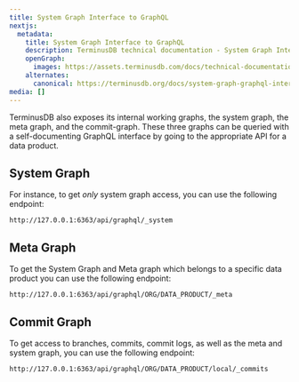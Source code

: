 ```yaml
---
title: System Graph Interface to GraphQL
nextjs:
  metadata:
    title: System Graph Interface to GraphQL
    description: TerminusDB technical documentation - System Graph Interface to GraphQL
    openGraph:
      images: https://assets.terminusdb.com/docs/technical-documentation-terminuscms-og.png
    alternates:
      canonical: https://terminusdb.org/docs/system-graph-graphql-interface-reference/
media: []
---
```


TerminusDB also exposes its internal working graphs, the system graph, the meta graph, and the commit-graph. These three graphs can be queried with a self-documenting GraphQL interface by going to the appropriate API for a data product.

## System Graph

For instance, to get _only_ system graph access, you can use the following endpoint:

```url
http://127.0.0.1:6363/api/graphql/_system
```

## Meta Graph

To get the System Graph and Meta graph which belongs to a specific data product you can use the following endpoint:

```url
http://127.0.0.1:6363/api/graphql/ORG/DATA_PRODUCT/_meta
```

## Commit Graph

To get access to branches, commits, commit logs, as well as the meta and system graph, you can use the following endpoint:

```url
http://127.0.0.1:6363/api/graphql/ORG/DATA_PRODUCT/local/_commits
```
